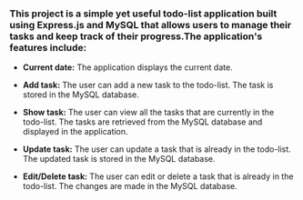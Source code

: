 <h3>This project is a simple yet useful todo-list application built using Express.js and MySQL that allows users to manage their tasks and keep track of their progress.The application's features include:</h3>

- **Current date:** The application displays the current date.

- **Add task:** The user can add a new task to the todo-list. The task is stored in the MySQL database.

- **Show task:** The user can view all the tasks that are currently in the todo-list. The tasks are retrieved from the MySQL database and displayed in the application.

- **Update task:** The user can update a task that is already in the todo-list. The updated task is stored in the MySQL database.

- **Edit/Delete task:** The user can edit or delete a task that is already in the todo-list. The changes are made in the MySQL database.
